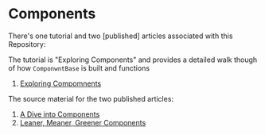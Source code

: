 # Components

There's one tutorial and two [published] articles associated with this Repository:

The tutorial is "Exploring Components" and provides a detailed walk though of how `ComponwntBase` is built and functions

1. [Exploring Compomnents](./Tutorials/Exploring-Components/Introduction.md) 

The source material for the two published articles:

1. [A Dive into Components](./Documents/A-Deep-Dive-into-the-Component/index.md)
2. [Leaner, Meaner, Greener Components](./Documents/Leaner-Meaner-Greener-Components.md)
